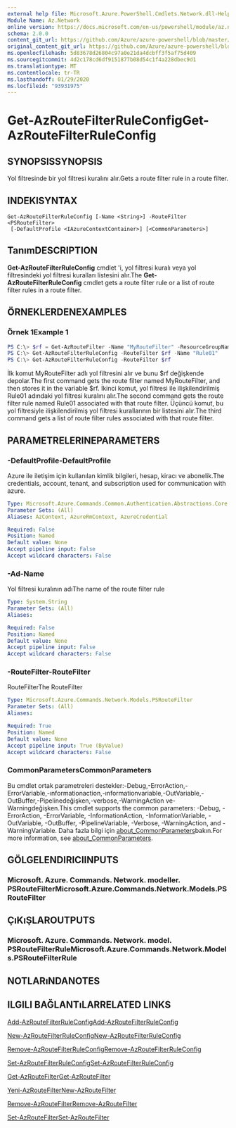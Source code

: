 ```yaml
---
external help file: Microsoft.Azure.PowerShell.Cmdlets.Network.dll-Help.xml
Module Name: Az.Network
online version: https://docs.microsoft.com/en-us/powershell/module/az.network/get-azroutefilterruleconfig
schema: 2.0.0
content_git_url: https://github.com/Azure/azure-powershell/blob/master/src/Network/Network/help/Get-AzRouteFilterRuleConfig.md
original_content_git_url: https://github.com/Azure/azure-powershell/blob/master/src/Network/Network/help/Get-AzRouteFilterRuleConfig.md
ms.openlocfilehash: 5d83678d26804c97a0e21da4dcbff3f5af75d409
ms.sourcegitcommit: 4d2c178cd6df9151877b08d54c1f4a228dbec9d1
ms.translationtype: MT
ms.contentlocale: tr-TR
ms.lasthandoff: 01/29/2020
ms.locfileid: "93931975"
---
```

# <span data-ttu-id="8e7f0-101">Get-AzRouteFilterRuleConfig</span><span class="sxs-lookup"><span data-stu-id="8e7f0-101">Get-AzRouteFilterRuleConfig</span></span>

## <span data-ttu-id="8e7f0-102">SYNOPSIS</span><span class="sxs-lookup"><span data-stu-id="8e7f0-102">SYNOPSIS</span></span>
<span data-ttu-id="8e7f0-103">Yol filtresinde bir yol filtresi kuralını alır.</span><span class="sxs-lookup"><span data-stu-id="8e7f0-103">Gets a route filter rule in a route filter.</span></span>

## <span data-ttu-id="8e7f0-104">INDEKI</span><span class="sxs-lookup"><span data-stu-id="8e7f0-104">SYNTAX</span></span>

```
Get-AzRouteFilterRuleConfig [-Name <String>] -RouteFilter <PSRouteFilter>
 [-DefaultProfile <IAzureContextContainer>] [<CommonParameters>]
```

## <span data-ttu-id="8e7f0-105">Tanım</span><span class="sxs-lookup"><span data-stu-id="8e7f0-105">DESCRIPTION</span></span>
<span data-ttu-id="8e7f0-106">**Get-AzRouteFilterRuleConfig** cmdlet 'i, yol filtresi kuralı veya yol filtresindeki yol filtresi kuralları listesini alır.</span><span class="sxs-lookup"><span data-stu-id="8e7f0-106">The **Get-AzRouteFilterRuleConfig** cmdlet gets a route filter rule or a list of route filter rules in a route filter.</span></span>

## <span data-ttu-id="8e7f0-107">ÖRNEKLERDEN</span><span class="sxs-lookup"><span data-stu-id="8e7f0-107">EXAMPLES</span></span>

### <span data-ttu-id="8e7f0-108">Örnek 1</span><span class="sxs-lookup"><span data-stu-id="8e7f0-108">Example 1</span></span>
```powershell
PS C:\> $rf = Get-AzRouteFilter -Name "MyRouteFilter" -ResourceGroupName "MyResourceGroup"
PS C:\> Get-AzRouteFilterRuleConfig -RouteFilter $rf -Name "Rule01"
PS C:\> Get-AzRouteFilterRuleConfig -RouteFilter $rf
```

<span data-ttu-id="8e7f0-109">İlk komut MyRouteFilter adlı yol filtresini alır ve bunu $rf değişkende depolar.</span><span class="sxs-lookup"><span data-stu-id="8e7f0-109">The first command gets the route filter named MyRouteFilter, and then stores it in the variable $rf.</span></span>
<span data-ttu-id="8e7f0-110">İkinci komut, yol filtresi ile ilişkilendirilmiş Rule01 adındaki yol filtresi kuralını alır.</span><span class="sxs-lookup"><span data-stu-id="8e7f0-110">The second command gets the route filter rule named Rule01 associated with that route filter.</span></span>
<span data-ttu-id="8e7f0-111">Üçüncü komut, bu yol filtresiyle ilişkilendirilmiş yol filtresi kurallarının bir listesini alır.</span><span class="sxs-lookup"><span data-stu-id="8e7f0-111">The third command gets a list of route filter rules associated with that route filter.</span></span>

## <span data-ttu-id="8e7f0-112">PARAMETRELERINE</span><span class="sxs-lookup"><span data-stu-id="8e7f0-112">PARAMETERS</span></span>

### <span data-ttu-id="8e7f0-113">-DefaultProfile</span><span class="sxs-lookup"><span data-stu-id="8e7f0-113">-DefaultProfile</span></span>
<span data-ttu-id="8e7f0-114">Azure ile iletişim için kullanılan kimlik bilgileri, hesap, kiracı ve abonelik.</span><span class="sxs-lookup"><span data-stu-id="8e7f0-114">The credentials, account, tenant, and subscription used for communication with azure.</span></span>

```yaml
Type: Microsoft.Azure.Commands.Common.Authentication.Abstractions.Core.IAzureContextContainer
Parameter Sets: (All)
Aliases: AzContext, AzureRmContext, AzureCredential

Required: False
Position: Named
Default value: None
Accept pipeline input: False
Accept wildcard characters: False
```

### <span data-ttu-id="8e7f0-115">-Ad</span><span class="sxs-lookup"><span data-stu-id="8e7f0-115">-Name</span></span>
<span data-ttu-id="8e7f0-116">Yol filtresi kuralının adı</span><span class="sxs-lookup"><span data-stu-id="8e7f0-116">The name of the route filter rule</span></span>

```yaml
Type: System.String
Parameter Sets: (All)
Aliases:

Required: False
Position: Named
Default value: None
Accept pipeline input: False
Accept wildcard characters: False
```

### <span data-ttu-id="8e7f0-117">-RouteFilter</span><span class="sxs-lookup"><span data-stu-id="8e7f0-117">-RouteFilter</span></span>
<span data-ttu-id="8e7f0-118">RouteFilter</span><span class="sxs-lookup"><span data-stu-id="8e7f0-118">The RouteFilter</span></span>

```yaml
Type: Microsoft.Azure.Commands.Network.Models.PSRouteFilter
Parameter Sets: (All)
Aliases:

Required: True
Position: Named
Default value: None
Accept pipeline input: True (ByValue)
Accept wildcard characters: False
```

### <span data-ttu-id="8e7f0-119">CommonParameters</span><span class="sxs-lookup"><span data-stu-id="8e7f0-119">CommonParameters</span></span>
<span data-ttu-id="8e7f0-120">Bu cmdlet ortak parametreleri destekler:-Debug,-ErrorAction,-ErrorVariable,-ınformationaction,-ınformationvariable,-OutVariable,-OutBuffer,-Pipelinedeğişken,-verbose,-WarningAction ve-Warningdeğişken.</span><span class="sxs-lookup"><span data-stu-id="8e7f0-120">This cmdlet supports the common parameters: -Debug, -ErrorAction, -ErrorVariable, -InformationAction, -InformationVariable, -OutVariable, -OutBuffer, -PipelineVariable, -Verbose, -WarningAction, and -WarningVariable.</span></span> <span data-ttu-id="8e7f0-121">Daha fazla bilgi için [about_CommonParameters](https://go.microsoft.com/fwlink/?LinkID=113216)bakın.</span><span class="sxs-lookup"><span data-stu-id="8e7f0-121">For more information, see [about_CommonParameters](https://go.microsoft.com/fwlink/?LinkID=113216).</span></span>

## <span data-ttu-id="8e7f0-122">GÖLGELENDIRICI</span><span class="sxs-lookup"><span data-stu-id="8e7f0-122">INPUTS</span></span>

### <span data-ttu-id="8e7f0-123">Microsoft. Azure. Commands. Network. modeller. PSRouteFilter</span><span class="sxs-lookup"><span data-stu-id="8e7f0-123">Microsoft.Azure.Commands.Network.Models.PSRouteFilter</span></span>

## <span data-ttu-id="8e7f0-124">ÇıKıŞLAR</span><span class="sxs-lookup"><span data-stu-id="8e7f0-124">OUTPUTS</span></span>

### <span data-ttu-id="8e7f0-125">Microsoft. Azure. Commands. Network. model. PSRouteFilterRule</span><span class="sxs-lookup"><span data-stu-id="8e7f0-125">Microsoft.Azure.Commands.Network.Models.PSRouteFilterRule</span></span>

## <span data-ttu-id="8e7f0-126">NOTLARıNDA</span><span class="sxs-lookup"><span data-stu-id="8e7f0-126">NOTES</span></span>

## <span data-ttu-id="8e7f0-127">ILGILI BAĞLANTıLAR</span><span class="sxs-lookup"><span data-stu-id="8e7f0-127">RELATED LINKS</span></span>

[<span data-ttu-id="8e7f0-128">Add-AzRouteFilterRuleConfig</span><span class="sxs-lookup"><span data-stu-id="8e7f0-128">Add-AzRouteFilterRuleConfig</span></span>](./Add-AzRouteFilterRuleConfig.md)

[<span data-ttu-id="8e7f0-129">New-AzRouteFilterRuleConfig</span><span class="sxs-lookup"><span data-stu-id="8e7f0-129">New-AzRouteFilterRuleConfig</span></span>](./New-AzRouteFilterRuleConfig.md)

[<span data-ttu-id="8e7f0-130">Remove-AzRouteFilterRuleConfig</span><span class="sxs-lookup"><span data-stu-id="8e7f0-130">Remove-AzRouteFilterRuleConfig</span></span>](./Remove-AzRouteFilterRuleConfig.md)

[<span data-ttu-id="8e7f0-131">Set-AzRouteFilterRuleConfig</span><span class="sxs-lookup"><span data-stu-id="8e7f0-131">Set-AzRouteFilterRuleConfig</span></span>](./Set-AzRouteFilterRuleConfig.md)

[<span data-ttu-id="8e7f0-132">Get-AzRouteFilter</span><span class="sxs-lookup"><span data-stu-id="8e7f0-132">Get-AzRouteFilter</span></span>](./Get-AzRouteFilter.md)

[<span data-ttu-id="8e7f0-133">Yeni-AzRouteFilter</span><span class="sxs-lookup"><span data-stu-id="8e7f0-133">New-AzRouteFilter</span></span>](./New-AzRouteFilter.md)

[<span data-ttu-id="8e7f0-134">Remove-AzRouteFilter</span><span class="sxs-lookup"><span data-stu-id="8e7f0-134">Remove-AzRouteFilter</span></span>](./Remove-AzRouteFilter.md)

[<span data-ttu-id="8e7f0-135">Set-AzRouteFilter</span><span class="sxs-lookup"><span data-stu-id="8e7f0-135">Set-AzRouteFilter</span></span>](./Set-AzRouteFilter.md)
